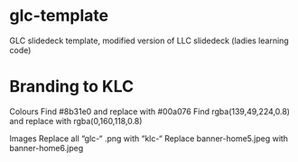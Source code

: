 # glc-template
GLC slidedeck template, modified version of LLC slidedeck (ladies learning code)

# Branding to KLC
Colours
Find #8b31e0 and replace with #00a076
Find rgba(139,49,224,0.8) and replace with rgba(0,160,118,0.8)

Images
Replace all “glc-“ .png with “klc-“
Replace banner-home5.jpeg with banner-home6.jpeg
